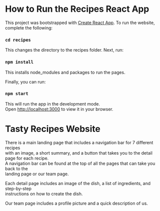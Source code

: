 # How to Run the Recipes React App

This project was bootstrapped with [Create React App](https://github.com/facebook/create-react-app).
To run the website, complete the following:

### `cd recipes`
This changes the directory to the recipes folder. Next, run:

### `npm install`
This installs node_modules and packages to run the pages.

Finally, you can run:
### `npm start ` 
This will run the app in the development mode.\
Open [http://localhost:3000](http://localhost:3000) to view it in your browser.

# Tasty Recipes Website

There is a main landing page that includes a navigation bar for 7 different recipes\
with an image, a short summary, and a button that takes you to the detail page for each recipe.\
A navigation bar can be found at the top of all the pages that can take you back to the\
landing page or our team page.

Each detail page includes an image of the dish, a list of ingredients, and step-by-step\
instructions on how to create the dish. 

Our team page includes a profile picture and a quick description of us. 
